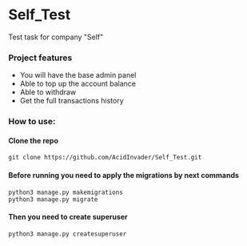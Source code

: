 # Self_Test
Test task for company "Self"

### Project features

* You will have the base admin panel
* Able to top up the account balance
* Able to withdraw
* Get the full transactions history

### How to use:

#### Clone the repo

```shell
git clone https://github.com/AcidInvader/Self_Test.git
```

#### Before running you need to apply the migrations by next commands

```shell
python3 manage.py makemigrations
python3 manage.py migrate
```

#### Then you need to create superuser

```shell
python3 manage.py createsuperuser
```




